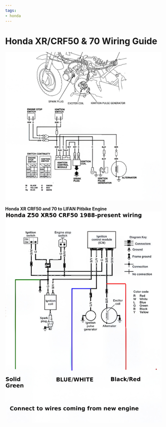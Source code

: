 ```yaml
---
tags:
- honda
---
```


# Honda XR/CRF50 & 70 Wiring Guide

![Honda CRF50 Ignition](../../../static/img/2008-01-20_194643_CRF_50_Ign.jpg "Honda CRF50 Ignition")

**Honda XR CRF50 and 70 to LIFAN Pitbike Engine**
![CRF50 to LIFAN Wiring](../../../static/img/CRF50-to-LIFAN-wiring.jpg)
